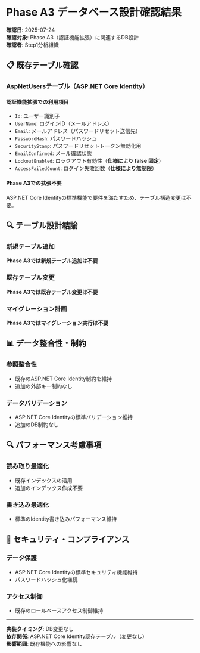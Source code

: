 # Phase A3 データベース設計確認結果

**確認日**: 2025-07-24  
**確認対象**: Phase A3（認証機能拡張）に関連するDB設計  
**確認者**: Step1分析組織  

## 📋 既存テーブル確認

### AspNetUsersテーブル（ASP.NET Core Identity）
#### 認証機能拡張での利用項目
- `Id`: ユーザー識別子
- `UserName`: ログインID（メールアドレス）
- `Email`: メールアドレス（パスワードリセット送信先）
- `PasswordHash`: パスワードハッシュ
- `SecurityStamp`: パスワードリセットトークン無効化用
- `EmailConfirmed`: メール確認状態
- `LockoutEnabled`: ロックアウト有効性（**仕様により false 固定**）
- `AccessFailedCount`: ログイン失敗回数（**仕様により無制限**）

#### Phase A3での拡張不要
ASP.NET Core Identityの標準機能で要件を満たすため、テーブル構造変更は不要。

## 🔍 テーブル設計結論

### 新規テーブル追加
**Phase A3では新規テーブル追加は不要**

### 既存テーブル変更
**Phase A3では既存テーブル変更は不要**

### マイグレーション計画
**Phase A3ではマイグレーション実行は不要**

## 📊 データ整合性・制約

### 参照整合性
- 既存のASP.NET Core Identity制約を維持
- 追加の外部キー制約なし

### データバリデーション
- ASP.NET Core Identityの標準バリデーション維持
- 追加のDB制約なし

## 🔍 パフォーマンス考慮事項

### 読み取り最適化
- 既存インデックスの活用
- 追加のインデックス作成不要

### 書き込み最適化
- 標準のIdentity書き込みパフォーマンス維持

## 🚨 セキュリティ・コンプライアンス

### データ保護
- ASP.NET Core Identityの標準セキュリティ機能維持
- パスワードハッシュ化継続

### アクセス制御
- 既存のロールベースアクセス制御維持

---

**実装タイミング**: DB変更なし  
**依存関係**: ASP.NET Core Identity既存テーブル（変更なし）  
**影響範囲**: 既存機能への影響なし